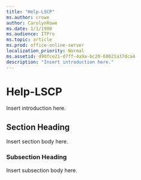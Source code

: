 ```yaml
---
title: "Help-LSCP"
ms.author: crowe
author: CarolynRowe
ms.date: 1/1/1900
ms.audience: ITPro
ms.topic: article
ms.prod: office-online-server
localization_priority: Normal
ms.assetid: d90fce21-d7ff-4a9a-bc20-68021a37dca4
description: "Insert introduction here."
---
```


# Help-LSCP
 
Insert introduction here.
  
## Section Heading

Insert section body here.
  
### Subsection Heading

Insert subsection body here.
  

